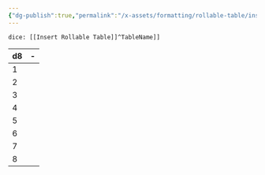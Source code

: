 ```yaml
---
{"dg-publish":true,"permalink":"/x-assets/formatting/rollable-table/insert-rollable-table-d8/"}
---
```



`dice: [[Insert Rollable Table]]^TableName]]`

| d8  | -   |
| --- | --- |
| 1   |     |
| 2   |     |
| 3   |     |
| 4   |     |
| 5   |     |
| 6   |     |
| 7   |     |
| 8   |     |{ #TableName}


